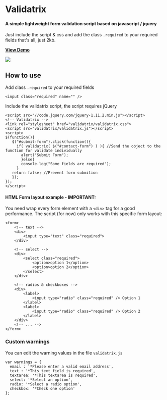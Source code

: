 # Validatrix 
#### A simple lightweight form validation script based on javascript / jquery
Just include the script & css and add the class `.required` to your required fields that's all, just 2kb.

**[View Demo](http://develus.com/_github/validatrix)**

![](http://develus.com/_github/validatrix/assets/img/capture.png)

## How to use
Add class `.required` to your required fields
    
	<input class="required" name="" />

Include the validatrix script, the script requires jQuery
   
	<script src="//code.jquery.com/jquery-1.11.2.min.js"></script>
	<!-- Validatrix -->
	<link rel="stylesheet" href="validatrix/validatrix.css">
	<script src="validatrix/validatrix.js"></script>
	<script>
	$(function(){
	   $("#submit-form").click(function(){
	     if( validatrix( $("#contact-form") ) ){ //Send the object to the function for validate individually
	       alert("Submit Form");
	       }else{
	       console.log("Some fields are required");
	     }
	   return false; //Prevent form submition
	   });
	});
	</script> 

#### HTML Form layout example - IMPORTANT:
You need wrap every form element with a `<div>` tag for a good performance.
The script (for now) only works with this specific form layout:
	
	<form>
		<!-- text -->
		<div>
			<input type="text" class="required">
		</div>
		
		<!-- select -->
		<div>
			<select class="required">
				<option>option 1</option>
				<option>option 2</option>
			</select>
		</div>

		<!-- radios & checkboxes -->
		<div>
			<label>
				<input type="radio" class="required" /> Option 1
			</label>
			<label>
				<input type="radio" class="required" /> Option 2
			</label>
		</div>
		<!-- ... -->
	</form>



### Custom warnings

You can edit the warning values in the file `validatrix.js`

	var warnings = {
	  email : '*Please enter a valid email address',
	  text : '*This text field is required',
	  textarea: '*This textarea is required',
	  select: '*Select an option',
      radio: '*Select a radio option',
	  checkbox: '*Check one option'
	};
